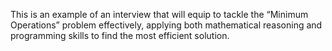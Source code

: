 This is an example of an interview that will equip to tackle the “Minimum Operations” problem effectively, applying both mathematical reasoning and programming skills to find the most efficient solution.
